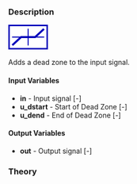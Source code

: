 ### Description
![SignalDeadZone picture](SignalDeadZone.svg)

Adds a dead zone to the input signal.

#### Input Variables
* **in** - Input signal [-]
* **u_dstart** - Start of Dead Zone [-]
* **u_dend** - End of Dead Zone [-]

#### Output Variables
* **out** - Output signal [-]

### Theory
<!---EQUATION out = \begin{cases}in - u_{dstart}, & in < u_{dstart}\\0, & u_{dstart} \le in \le u_{dend}\\in - u_{dend}, & in > u_{dend}\end{cases} --->


